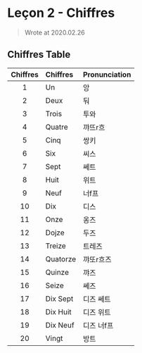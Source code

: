 
# Leçon 2 - Chiffres

> Wrote at 2020.02.26

## Chiffres Table

| Chiffres | Chiffres | Pronunciation |
|:--------:|:---------|:--------------|
|    1     | Un       | 앙            |
|    2     | Deux     | 둬            |
|    3     | Trois    | 투와           |
|    4     | Quatre   | 꺄뜨r흐        |
|    5     | Cinq     | 쌍키           |
|    6     | Six      | 씨스           |
|    7     | Sept     | 쎄트           |
|    8     | Huit     | 위트           |
|    9     | Neuf     | 너f프          |
|    10    | Dix      | 디스           |
|    11    | Onze     | 옹즈           |
|    12    | Dojze    | 두즈           |
|    13    | Treize   | 트레즈         |
|    14    | Quatorze | 꺄또r흐즈       |
|    15    | Quinze   | 꺄즈           |
|    16    | Seize    | 쎄즈           |
|    17    | Dix Sept | 디즈 쎄트       |
|    18    | Dix Huit | 디즈 위트       |
|    19    | Dix Neuf | 디즈 너f프      |
|    20    | Vingt    | 방트           |
